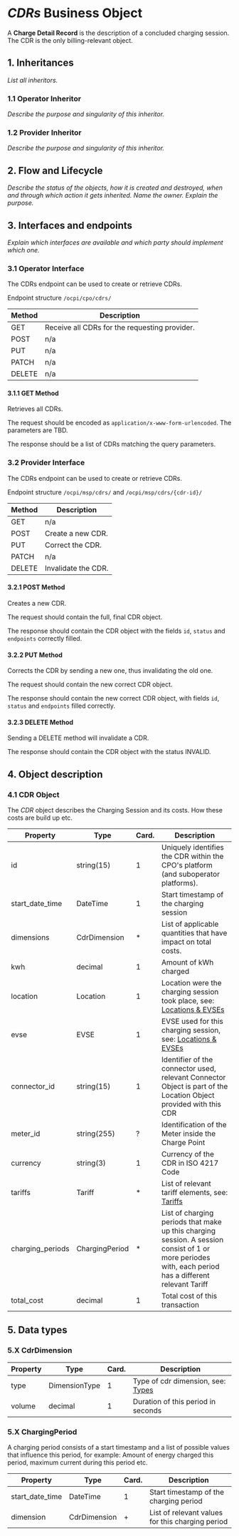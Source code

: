 # _CDRs_ Business Object

A **Charge Detail Record** is the description of a concluded charging
session. The CDR is the only billing-relevant object.



## 1. Inheritances

*List all inheritors.*

### 1.1 Operator Inheritor

*Describe the purpose and singularity of this inheritor.*

### 1.2 Provider Inheritor

*Describe the purpose and singularity of this inheritor.*



## 2. Flow and Lifecycle

*Describe the status of the objects, how it is created and destroyed,
when and through which action it gets inherited. Name the owner. Explain
the purpose.*




## 3. Interfaces and endpoints

*Explain which interfaces are available and which party should implement
which one.*


### 3.1 Operator Interface

The CDRs endpoint can be used to create or retrieve CDRs.

Endpoint structure `/ocpi/cpo/cdrs/`

| Method   | Description                                          |
| -------- | ---------------------------------------------------- |
| GET      | Receive all CDRs for the requesting provider.        |
| POST     | n/a                                                  |
| PUT      | n/a                                                  |
| PATCH    | n/a                                                  |
| DELETE   | n/a                                                  |


#### 3.1.1 GET Method

Retrieves all CDRs.

The request should be encoded as `application/x-www-form-urlencoded`.
The parameters are TBD.

The response should be a list of CDRs matching the query parameters.



### 3.2 Provider Interface

The CDRs endpoint can be used to create or retrieve CDRs.

Endpoint structure `/ocpi/msp/cdrs/` and `/ocpi/msp/cdrs/{cdr-id}/`

| Method   | Description                                          |
| -------- | ---------------------------------------------------- |
| GET      | n/a                                                  |
| POST     | Create a new CDR.                                    |
| PUT      | Correct the CDR.                                     |
| PATCH    | n/a                                                  |
| DELETE   | Invalidate the CDR.                                  |


#### 3.2.1 POST Method

Creates a new CDR.

The request should contain the full, final CDR object.

The response should contain the CDR object with the fields `id`,
`status` and `endpoints` correctly filled.


#### 3.2.2 PUT Method

Corrects the CDR by sending a new one, thus invalidating the old one.

The request should contain the new correct CDR object.

The response should contain the new correct CDR object, with fields `id`, `status` and `endpoints` filled correctly.


#### 3.2.3 DELETE Method

Sending a DELETE method will invalidate a CDR.

The response should contain the CDR object with the status INVALID.



## 4. Object description

### 4.1 CDR Object

The *CDR* object describes the Charging Session and its costs. How these costs are build up etc. 

| Property         | Type           | Card. | Description                                                                                                       |
|------------------|----------------|-------|-------------------------------------------------------------------------------------------------------------------|
| id               | string(15)     | 1     | Uniquely identifies the CDR within the CPO's platform (and suboperator platforms).                                |
| start_date_time  | DateTime       | 1     | Start timestamp of the charging session                                                                           | 
| dimensions       | CdrDimension   | *     | List of applicable quantities that have impact on total costs.                                                    | 
| kwh              | decimal        | 1     | Amount of kWh charged                                                                                             | 
| location         | Location       | 1     | Location were the charging session took place, see: [Locations & EVSEs](bo_locations_and_evses.md)                | 
| evse             | EVSE           | 1     | EVSE used for this charging session, see: [Locations & EVSEs](bo_locations_and_evses.md)                          |
| connector_id     | string(15)     | 1     | Identifier of the connector used, relevant Connector Object is part of the Location Object provided with this CDR | 
| meter_id         | string(255)    | ?     | Identification of the Meter inside the Charge Point                                                               | 
| currency         | string(3)      | 1     | Currency of the CDR in ISO 4217 Code                                                                              | 
| tariffs          | Tariff         | *     | List of relevant tariff elements, see: [Tariffs](bo_tariffs.md)                                                   | 
| charging_periods | ChargingPeriod | *     | List of charging periods that make up this charging session. A session consist of 1 or more periodes with, each period has a different relevant Tariff | 
| total_cost       | decimal        | 1     | Total cost of this transaction                                                                                    | 


## 5. Data types

### 5.X CdrDimension

| Property        | Type          | Card. | Description                                   |
|-----------------|---------------|-------|-----------------------------------------------|
| type            | DimensionType | 1     | Type of cdr dimension, see: [Types](types.md) |
| volume          | decimal       | 1     | Duration of this period in seconds            |


### 5.X ChargingPeriod

A charging period consists of a start timestamp and a list of possible values that influence this period, for example: Amount of energy charged this period, maximum current during this period etc.

| Property        | Type         | Card. | Description                                        |
|-----------------|--------------|-------|----------------------------------------------------|
| start_date_time | DateTime     | 1     | Start timestamp of the charging period             |
| dimension       | CdrDimension | +     | List of relevant values for this charging period   |


